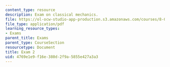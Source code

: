```yaml
---
content_type: resource
description: Exam on classical mechanics.
file: https://ol-ocw-studio-app-production.s3.amazonaws.com/courses/8-012-physics-i-classical-mechanics-fall-2008/4769e1e9f16e380d2f9a5855e427a3a3_exam2.pdf
file_type: application/pdf
learning_resource_types:
- Exams
parent_title: Exams
parent_type: CourseSection
resourcetype: Document
title: Exam 2
uid: 4769e1e9-f16e-380d-2f9a-5855e427a3a3
---
```

